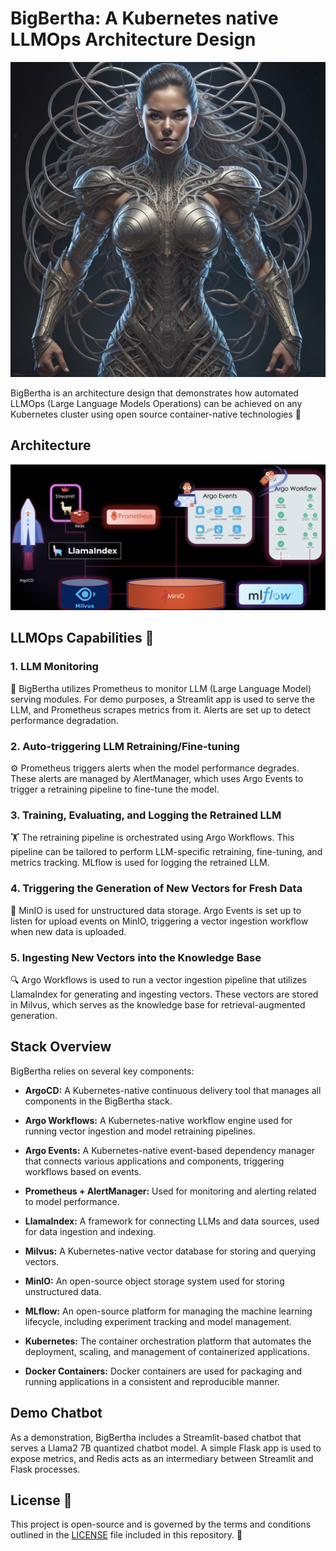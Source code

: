 # BigBertha: A Kubernetes native LLMOps Architecture Design
![BigBertha](assets/bigbertha.png)

BigBertha is an architecture design that demonstrates how automated LLMOps (Large Language Models Operations) can be achieved on any Kubernetes cluster using open source container-native technologies 🌟

## Architecture
![Architecture](assets/archinew.png)

## LLMOps Capabilities 🚀

### 1. LLM Monitoring

👀 BigBertha utilizes Prometheus to monitor LLM (Large Language Model) serving modules. For demo purposes, a Streamlit app is used to serve the LLM, and Prometheus scrapes metrics from it. Alerts are set up to detect performance degradation.

### 2. Auto-triggering LLM Retraining/Fine-tuning

⚙️ Prometheus triggers alerts when the model performance degrades. These alerts are managed by AlertManager, which uses Argo Events to trigger a retraining pipeline to fine-tune the model.

### 3. Training, Evaluating, and Logging the Retrained LLM

🏋️ The retraining pipeline is orchestrated using Argo Workflows. This pipeline can be tailored to perform LLM-specific retraining, fine-tuning, and metrics tracking. MLflow is used for logging the retrained LLM.

### 4. Triggering the Generation of New Vectors for Fresh Data

🔄 MinIO is used for unstructured data storage. Argo Events is set up to listen for upload events on MinIO, triggering a vector ingestion workflow when new data is uploaded.

### 5. Ingesting New Vectors into the Knowledge Base

🔍 Argo Workflows is used to run a vector ingestion pipeline that utilizes LlamaIndex for generating and ingesting vectors. These vectors are stored in Milvus, which serves as the knowledge base for retrieval-augmented generation.

## Stack Overview

BigBertha relies on several key components:

- **ArgoCD:** A Kubernetes-native continuous delivery tool that manages all components in the BigBertha stack.

- **Argo Workflows:** A Kubernetes-native workflow engine used for running vector ingestion and model retraining pipelines.

- **Argo Events:** A Kubernetes-native event-based dependency manager that connects various applications and components, triggering workflows based on events.

- **Prometheus + AlertManager:** Used for monitoring and alerting related to model performance.

- **LlamaIndex:** A framework for connecting LLMs and data sources, used for data ingestion and indexing.

- **Milvus:** A Kubernetes-native vector database for storing and querying vectors.

- **MinIO:** An open-source object storage system used for storing unstructured data.

- **MLflow:** An open-source platform for managing the machine learning lifecycle, including experiment tracking and model management.

- **Kubernetes:** The container orchestration platform that automates the deployment, scaling, and management of containerized applications.

- **Docker Containers:** Docker containers are used for packaging and running applications in a consistent and reproducible manner.

## Demo Chatbot

As a demonstration, BigBertha includes a Streamlit-based chatbot that serves a Llama2 7B quantized chatbot model. A simple Flask app is used to expose metrics, and Redis acts as an intermediary between Streamlit and Flask processes.


## License 📄

This project is open-source and is governed by the terms and conditions outlined in the [LICENSE](LICENSE) file included in this repository. 📜